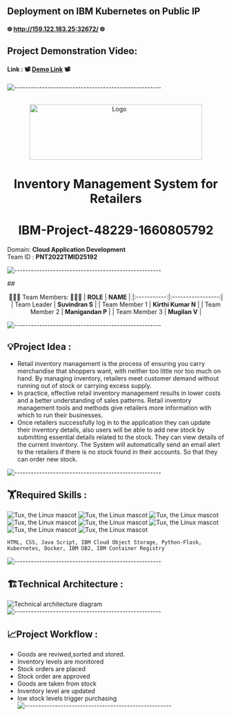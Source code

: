 ## Deployment on IBM Kubernetes on Public IP
#### 🌐 http://159.122.183.25:32672/ 🌐


## Project Demonstration Video:
#### Link : 📽️ <a href="https://youtu.be/_hLiYkcaeko"> Demo Link</a> 📽️

![-----------------------------------------------------](https://raw.githubusercontent.com/andreasbm/readme/master/assets/lines/rainbow.png)

<div align="center">
<br/>
 <img src="https://www.pngpix.com/wp-content/uploads/2016/07/PNGPIX-COM-IBM-Logo-PNG-Transparent.png" alt="Logo" width="400" height="128">
 
# Inventory Management System for Retailers
# **IBM-Project-48229-1660805792**      
  </div> 


Domain:  **Cloud Application Development**        
Team ID : **PNT2022TMID25192**

![-----------------------------------------------------](https://raw.githubusercontent.com/andreasbm/readme/master/assets/lines/rainbow.png)

##<div align="center"> :people_holding_hands: Team Members: :people_holding_hands:
|   **ROLE**   |      **NAME**     |
|:-----------:|:-----------------:|
| Team Leader   |    **Suvindran S**   |
| Team Member 1 |   **Kirthi Kumar N**  |
| Team Member 2 |  **Manigandan P**  |
| Team Member 3 | **Mugilan V** |
</div> 

![-----------------------------------------------------](https://raw.githubusercontent.com/andreasbm/readme/master/assets/lines/rainbow.png)

 ## :bulb:Project Idea :
 <ul><li>Retail inventory management is the process of ensuring you carry
merchandise that shoppers want, with neither too little nor too much on
hand. By managing inventory, retailers meet customer demand without
running out of stock or carrying excess supply.</li>
<li>In practice, effective retail inventory management results in lower costs
and a better understanding of sales patterns. Retail inventory management
tools and methods give retailers more information with which to run their
businesses.</li>
<li>Once retailers successfully log in to the application they can update their inventory details, also users will be able to add new stock by submitting essential details related to the stock. They can view details of the current inventory. The System will automatically send an email alert to the retailers if there is no stock found in their accounts.  So that they can order new stock.</li>
</ul>

![-----------------------------------------------------](https://raw.githubusercontent.com/andreasbm/readme/master/assets/lines/rainbow.png)

## :weight_lifting:Required Skills :
 ![Tux, the Linux mascot](https://img.icons8.com/color/48/40C057/html-5--v1.png)   ![Tux, the Linux mascot](https://img.icons8.com/fluency/48/000000/css3.png) ![Tux, the Linux mascot](https://img.icons8.com/fluency/48/000000/javascript.png) ![Tux, the Linux mascot]( https://img.icons8.com/color/48/000000/kubernetes.png) ![Tux, the Linux mascot](https://img.icons8.com/color/48/000000/docker.png)  ![Tux, the Linux mascot](https://img.icons8.com/fluency/48/000000/python.png)  ![Tux, the Linux mascot]( https://img.icons8.com/ios-filled/50/000000/flask.png) ![Tux, the Linux mascot](https://img.icons8.com/nolan/64/ibm.png)

    HTML, CSS, Java Script, IBM Cloud Object Storage, Python-Flask, Kubernetes, Docker, IBM DB2, IBM Container Registry

![-----------------------------------------------------](https://raw.githubusercontent.com/andreasbm/readme/master/assets/lines/rainbow.png)


## 🏗️Technical Architecture :
![Technical architecture diagram](https://lh3.googleusercontent.com/CREVNwiSXyEeHRqKw-PyOLl3407cgeGKXaoHe4XxiA2BKwElixI7EHYyIo65PCZwi7t7vvg_wvZ6V44M_i9K0n7rk4MkKcfoSGN6GKBwTDVBYVIoon8EfgcBwBiKNA)
![-----------------------------------------------------](https://raw.githubusercontent.com/andreasbm/readme/master/assets/lines/rainbow.png)

## :chart_with_upwards_trend:Project Workflow :
 - Goods are reviwed,sorted and stored.
 - Inventory levels are monitored
 - Stock orders are placed
 - Stock order are approved
 - Goods are taken from stock
 - Inventory level are updated
 - low stock levels trigger purchasing
![-----------------------------------------------------](https://raw.githubusercontent.com/andreasbm/readme/master/assets/lines/rainbow.png)
